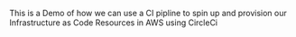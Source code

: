 This is a Demo of how we can use a CI pipline to spin up and provision our Infrastructure as Code Resources in AWS using CircleCi